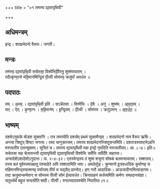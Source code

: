 +++
title = "०१ तमस्य द्यावापृथिवी"

+++
## अधिमन्त्रम्
इन्द्रः। शतप्रभेदनो वैरूपः। जगती।

## मन्त्रः
तम॑स्य॒ द्यावा॑पृथि॒वी सचे॑तसा॒ विश्वे॑भिर्दे॒वैरनु॒ शुष्म॑मावताम् ।  
यदैत्कृ॑ण्वा॒नो म॑हि॒मान॑मिन्द्रि॒यं पी॒त्वी सोम॑स्य॒ क्रतु॑माँ अवर्धत ॥

## पदपाठः
तम् । अ॒स्य॒ । द्यावा॑पृथि॒वी इति॑ । सऽचे॑तसा । विश्वे॑भिः । दे॒वैः । अनु॑ । शुष्म॑म् । आ॒व॒ता॒म् ।  
यत् । ऐत् । कृ॒ण्वा॒नः । म॒हि॒मान॑म् । इ॒न्द्रि॒यम् । पी॒त्वी । सोम॑स्य । क्रतु॑ऽमान् । अ॒व॒र्ध॒त॒ ॥

## भाष्यम्
दशमेऽनुवाके षोडश सुक्तानि । तत्र तमस्येति दशर्चम् प्रथमं सूक्तमैन्द्रम् । शतप्रभेदनो नाम वैरूप ऋषिः। अन्त्या त्रिष्टुप् शिष्टा जगत्यः। तथा चानुक्रान्तम्। तमस्य शतप्रभेदनस्त्रिष्टुबन्तमिति। दशरात्रस्याष्टमेऽहनि मरुत्वतीय एतत्सूक्तम्। सूत्रितं च। तमस्य द्यावापृथिवी महा इन्द्रो नृवदिति मरुत्वतीयम्। आ. ८-७। इति॥सचेतसा सह चेत्ययन्त्यौ द्यावापृथिवी द्यावापृथिव्यौ विश्वेभिः सर्वेभिः सर्वैर्देवैः सहास्य। अन्वादेशेऽशादेशोऽनुदात्तः। पा. २-४-३२। एतस्येन्द्रस्य तं शुष्मं शत्रूणां शोषकं बलमन्वावताम्। रक्शताम्। तस्य बलं पूर्वमस्मान्रक्षतु पश्चादेते अपि रक्शतामिति भावः। अवतेर्लुङ्। क्रुण्वानो व्रुत्रवधादिकं कुर्वाणह् स महिमानमिन्द्रस्यात्मनह् पर्याप्तम् वीर्यं च यद्यदैत् प्राप्नोत्। इण् गतौ आदादिकः। आडजादीनामित्याडागमः। तदा क्रतुमान्कर्मवान् स सोमस्य पीत्वी सोमं ईत्वावर्धत। क्रियाग्रहनं कर्तव्यमिति कर्मणः सम्प्रदानसंज्ञा। चतुर्थ्यर्थे बहुलं चन्दसीति षष्ठी। पीत्वी। स्नात्व्यादयश्चेति निपातितः॥१॥